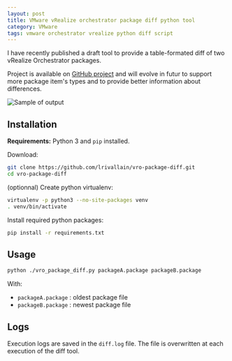 ```yaml
---
layout: post
title: VMware vRealize orchestrator package diff python tool
category: VMware
tags: vmware orchestrator vrealize python diff script
---
```


I have recently published a draft tool to provide a table-formated diff of two vRealize Orchestrator packages.

Project is available on [GitHub project](https://github.com/lrivallain/vro-package-diff/) and will evolve in futur to support more package item's types and to provide better information about differences.

![Sample of output](https://github.com/lrivallain/vro-package-diff/raw/master/docs/img/vro-package-diff-sample.png)

## Installation

**Requirements:** Python 3 and `pip` installed.

Download:
```bash
git clone https://github.com/lrivallain/vro-package-diff.git
cd vro-package-diff
```

 (optionnal) Create python virtualenv:
```bash
virtualenv -p python3 --no-site-packages venv
. venv/bin/activate
```

Install required python packages:
```bash
pip install -r requirements.txt
```

## Usage

```bash
python ./vro_package_diff.py packageA.package packageB.package
```
With:
* `packageA.package` : oldest package file
* `packageB.package` : newest package file

## Logs

Execution logs are saved in the `diff.log` file. The file is overwritten at each execution of the diff tool.
